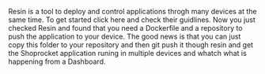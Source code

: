 

Resin is a tool to deploy and control applications throgh many devices at the same time. To get started click here and check
their guidlines.
Now you just checked Resin and found that you need a Dockerfile and a repository to push the application to your device. The
good news is that you can just copy this folder to your repository and then git push it though resin and get the Shoprocket
application runing in multiple devices and whatch what is happening from a Dashboard. 
